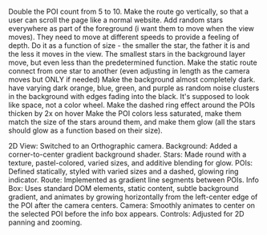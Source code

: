 <!-- User Input -->

Double the POI count from 5 to 10. Make the route go vertically, so that a user can scroll the page like a normal website.
Add random stars everywhere as part of the foreground (i want them to move when the view moves). They need to move at different speeds to provide a feeling of depth. Do it as a function of size - the smaller the star, the father it is and the less it moves in the view. The smallest stars in the background layer move, but even less than the predetermined function.
Make the static route connect from one star to another (even adjusting in length as the camera moves but ONLY if needed)
Make the background almost completely dark. have varying dark orange, blue, green, and purple as random noise clusters in the background with edges fading into the black. It's supposed to look like space, not a color wheel.
Make the dashed ring effect around the POIs thicken by 2x on hover
Make the POI colors less saturated, make them match the size of the stars around them, and make them glow (all the stars should glow as a function based on their size).



<!-- Agent Output -->

2D View: Switched to an Orthographic camera.
Background: Added a corner-to-center gradient background shader.
Stars: Made round with a texture, pastel-colored, varied sizes, and additive blending for glow.
POIs: Defined statically, styled with varied sizes and a dashed, glowing ring indicator.
Route: Implemented as gradient line segments between POIs.
Info Box: Uses standard DOM elements, static content, subtle background gradient, and animates by growing horizontally from the left-center edge of the POI after the camera centers.
Camera: Smoothly animates to center on the selected POI before the info box appears.
Controls: Adjusted for 2D panning and zooming.
